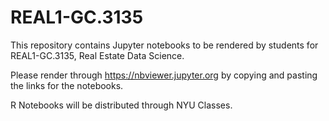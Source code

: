 # REAL1-GC.3135
This repository contains Jupyter notebooks to be rendered by students for REAL1-GC.3135, Real Estate Data Science.  

Please render through https://nbviewer.jupyter.org by copying and pasting the links for the notebooks.

R Notebooks will be distributed through NYU Classes.
